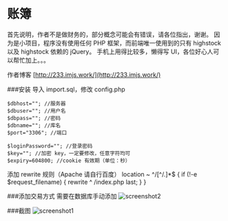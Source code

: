 账簿
====

首先说明，作者不是做财务的，部分概念可能会有错误，请各位指出，谢谢。
因为是小项目，程序没有使用任何 PHP 框架，而前端唯一使用到的只有 highstock 以及 highstock 依赖的 jQuery。
手机上用得比较多，懒得写 UI，各位好心人可以帮忙加上。。。

作者博客 [http://233.imjs.work/](http://233.imjs.work/)

###安装
导入 import.sql，修改 config.php

    $dbhost=""; //服务器
    $dbuser=""; //用户名
    $dbpass=""; //密码
    $dbname=""; //库名
    $port="3306"; //端口

    $loginPassword=""; //登录密码
    $key=""; //加密 key，一定要修改，任意字符均可
    $expiry=604800; //cookie 有效期（单位：秒）

添加 rewrite 规则（Apache 请自行百度）
    location ~ ^/[^\/\.]*$ {
        if (!-e $request_filename) {
            rewrite ^ /index.php last;
        }
    }

###添加交易方式
需要在数据库手动添加
![screenshot2](http://233.imjs.work/wp-content/uploads/2016/03/QQ截图20160327220407.jpg)

###截图
![screenshot1](http://233.imjs.work/wp-content/uploads/2016/03/QQ截图20160327202619.jpg)